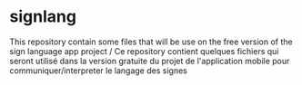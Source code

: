 # signlang
This repository contain some files that will be use on the free version of the sign language app project / Ce repository contient quelques fichiers qui seront utilisé dans la version gratuite du projet de l'application mobile pour communiquer/interpreter le langage des signes
